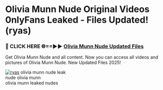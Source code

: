 # Olivia Munn Nude Original Videos 0nlyFans Leaked - Files Updated! (ryas)

<h3>🔴 CLICK HERE 🌐==►► <a href="https://tinyurl.com/52m3yx9h" rel="nofollow">Olivia Munn Nude Updated Files</a></h3>

Get Olivia Munn Nude and all content. Now you can access all videos and pictures of Olivia Munn Nude. New Updated Files 2025!

[![ryas](https://i.imgur.com/TnHtlc8.gif)](https://tinyurl.com/52m3yx9h)
olivia munn nude leak<br>
nude olivia munn<br>
olivia munn leaked nudes